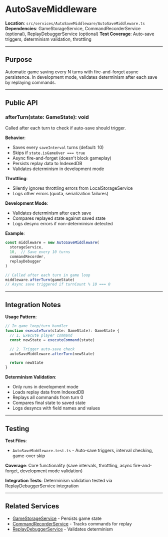 # AutoSaveMiddleware

**Location**: `src/services/AutoSaveMiddleware/AutoSaveMiddleware.ts`
**Dependencies**: GameStorageService, CommandRecorderService (optional), ReplayDebuggerService (optional)
**Test Coverage**: Auto-save triggers, determinism validation, throttling

---

## Purpose

Automatic game saving every N turns with fire-and-forget async persistence. In development mode, validates determinism after each save by replaying commands.

---

## Public API

### afterTurn(state: GameState): void

Called after each turn to check if auto-save should trigger.

**Behavior**:
- Saves every `saveInterval` turns (default: 10)
- Skips if `state.isGameOver === true`
- Async fire-and-forget (doesn't block gameplay)
- Persists replay data to IndexedDB
- Validates determinism in development mode

**Throttling**:
- Silently ignores throttling errors from LocalStorageService
- Logs other errors (quota, serialization failures)

**Development Mode**:
- Validates determinism after each save
- Compares replayed state against saved state
- Logs desync errors if non-determinism detected

**Example**:
```typescript
const middleware = new AutoSaveMiddleware(
  storageService,
  10,  // Save every 10 turns
  commandRecorder,
  replayDebugger
)

// Called after each turn in game loop
middleware.afterTurn(gameState)
// Async save triggered if turnCount % 10 === 0
```

---

## Integration Notes

**Usage Pattern**:
```typescript
// In game loop/turn handler
function executeTurn(state: GameState): GameState {
  // 1. Execute player command
  const newState = executeCommand(state)

  // 2. Trigger auto-save check
  autoSaveMiddleware.afterTurn(newState)

  return newState
}
```

**Determinism Validation**:
- Only runs in development mode
- Loads replay data from IndexedDB
- Replays all commands from turn 0
- Compares final state to saved state
- Logs desyncs with field names and values

---

## Testing

**Test Files**:
- `AutoSaveMiddleware.test.ts` - Auto-save triggers, interval checking, game-over skip

**Coverage**: Core functionality (save intervals, throttling, async fire-and-forget, development mode validation)

**Integration Tests**: Determinism validation tested via ReplayDebuggerService integration

---

## Related Services

- [GameStorageService](./GameStorageService.md) - Persists game state
- [CommandRecorderService](./CommandRecorderService.md) - Tracks commands for replay
- [ReplayDebuggerService](./ReplayDebuggerService.md) - Validates determinism
